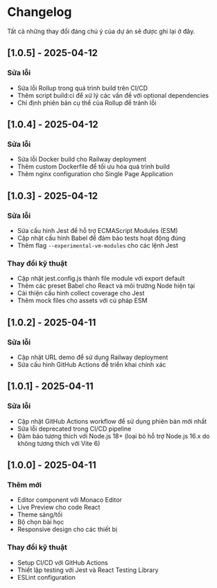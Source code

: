 # Changelog

Tất cả những thay đổi đáng chú ý của dự án sẽ được ghi lại ở đây.

## [1.0.5] - 2025-04-12

### Sửa lỗi
- Sửa lỗi Rollup trong quá trình build trên CI/CD
- Thêm script build:ci để xử lý các vấn đề với optional dependencies
- Chỉ định phiên bản cụ thể của Rollup để tránh lỗi

## [1.0.4] - 2025-04-12

### Sửa lỗi
- Sửa lỗi Docker build cho Railway deployment
- Thêm custom Dockerfile để tối ưu hóa quá trình build
- Thêm nginx configuration cho Single Page Application

## [1.0.3] - 2025-04-12

### Sửa lỗi
- Sửa cấu hình Jest để hỗ trợ ECMAScript Modules (ESM)
- Cập nhật cấu hình Babel để đảm bảo tests hoạt động đúng
- Thêm flag `--experimental-vm-modules` cho các lệnh Jest

### Thay đổi kỹ thuật
- Cập nhật jest.config.js thành file module với export default
- Thêm các preset Babel cho React và môi trường Node hiện tại
- Cải thiện cấu hình collect coverage cho Jest
- Thêm mock files cho assets với cú pháp ESM

## [1.0.2] - 2025-04-11

### Sửa lỗi
- Cập nhật URL demo để sử dụng Railway deployment
- Sửa cấu hình GitHub Actions để triển khai chính xác

## [1.0.1] - 2025-04-11

### Sửa lỗi
- Cập nhật GitHub Actions workflow để sử dụng phiên bản mới nhất
- Sửa lỗi deprecated trong CI/CD pipeline
- Đảm bảo tương thích với Node.js 18+ (loại bỏ hỗ trợ Node.js 16.x do không tương thích với Vite 6)

## [1.0.0] - 2025-04-11

### Thêm mới
- Editor component với Monaco Editor
- Live Preview cho code React
- Theme sáng/tối
- Bộ chọn bài học
- Responsive design cho các thiết bị

### Thay đổi kỹ thuật
- Setup CI/CD với GitHub Actions
- Thiết lập testing với Jest và React Testing Library
- ESLint configuration